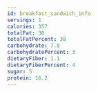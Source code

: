 ```yaml
---
id: breakfast_sandwich_info
servings: 1
calories: 357
totalFat: 30
totalFatPercent: 38
carbohydrate: 7.8
carbohydratePercent: 3
dietaryFiber: 1.1
dietaryFiberPercent: 4
sugar: 5
protein: 16.2
---
```

